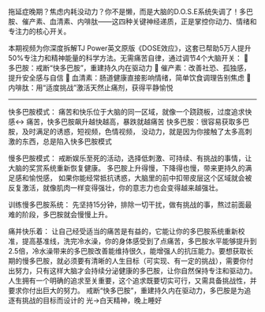 拖延症晚期？焦虑内耗没动力？你不是懒，而是大脑的D.O.S.E系统失调了！多巴胺、催产素、血清素、内啡肽——这四种关键神经递质，正是掌控你动力、情绪和专注力的核心开关。

本期视频为你深度拆解TJ Power英文原版《DOSE效应》，这套已帮助5万人提升50%专注力和精神能量的科学方法。无需痛苦自律，通过调节4个大脑开关：
🔹 多巴胺：戒断“快多巴胺”，重建持久内在驱动力
🔹 催产素：改善社恐、孤独感，提升安全感与自信
🔹 血清素：肠道健康直接影响情绪，简单饮食调理告别焦虑
🔹 内啡肽：用“适度挑战”激活天然止痛剂，获得平静愉悦

---

快多巴胺模式：
痛苦和快乐位于大脑的同一区域，就像一个跷跷板，过度追求快感<-> 痛苦，快多巴胺飙升越快越高，暴跌就越痛苦
快多巴胺：很容易获取多巴胺，及时满足的诱惑，短视频，色情视频，
没动力，就是因为你接触了太多高刺激的东西，总是陷入快多巴胺模式

慢多巴胺模式：
戒断娱乐至死的活动，选择低刺激、可持续、有挑战的事情，让大脑的奖赏系统重新恢复健康。
多巴胺上升得慢，下降得也慢，带来更持久的满足感和愉悦感，
如果你能经常抵抗诱惑，大脑里的前中扣带皮层这个区域就会被反复激活，就像肌肉一样变得强壮，你的意志力也会变得越来越强壮。

训练慢多巴胺系统：
先坚持15分钟，排除一切干扰，做有挑战的事，熬过前面最难的阶段，多巴胺就会慢慢上升。

痛并快乐着：
让自己经受适当的痛苦是有益的，它能让你的多巴胺系统重新校准，提高基准线，洗完冷水澡，你的身体感受到了点痛苦，多巴胺水平能够提升到2.5倍，冷水澡带来的多巴胺改善能维持很久，能增强人的抗压能力。要想获取长期的慢多巴胺，就必须要有清晰的人生目标（可实现、有一定的挑战），需要你付出努力，只有这样大脑才会持续分泌健康的多巴胺，让你自然保持专注和驱动力。
人生拥有一个明确的追求至关重要，这个追求既要切实可行，又需具备挑战性，并要求你付出巨大的努力。
戒断“快多巴胺”，重建持久内在驱动力，多巴胺是为追逐有挑战的目标而设计的
光->白天精神，晚上睡好


